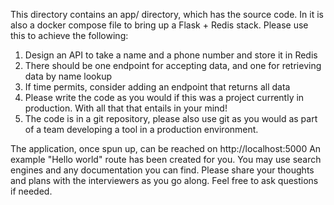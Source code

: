 
This directory contains an app/ directory, which has the source code. In it is also a docker compose
file to bring up a Flask + Redis stack. Please use this to achieve the following:

1. Design an API to take a name and a phone number and store it in Redis
2. There should be one endpoint for accepting data, and one for retrieving data by name lookup
3. If time permits, consider adding an endpoint that returns all data
4. Please write the code as you would if this was a project currently in production. With all 
   that that entails in your mind!
5. The code is in a git repository, please also use git as you would as part of a team developing
   a tool in a production environment.

The application, once spun up, can be reached on http://localhost:5000
An example "Hello world" route has been created for you.
You may use search engines and any documentation you can find. Please share your thoughts and plans 
with the interviewers as you go along. Feel free to ask questions if needed.
